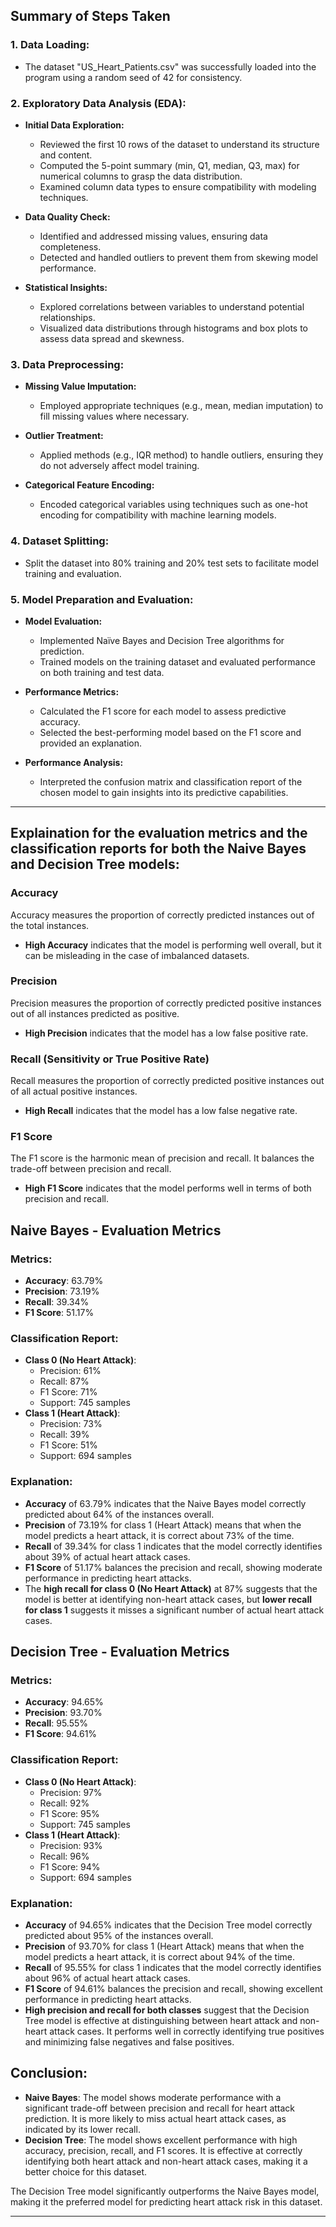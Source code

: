 
## Summary of Steps Taken

### 1. Data Loading:
- The dataset "US_Heart_Patients.csv" was successfully loaded into the program using a random seed of 42 for consistency.

### 2. Exploratory Data Analysis (EDA):
- **Initial Data Exploration:**
  - Reviewed the first 10 rows of the dataset to understand its structure and content.
  - Computed the 5-point summary (min, Q1, median, Q3, max) for numerical columns to grasp the data distribution.
  - Examined column data types to ensure compatibility with modeling techniques.
  
- **Data Quality Check:**
  - Identified and addressed missing values, ensuring data completeness.
  - Detected and handled outliers to prevent them from skewing model performance.
  
- **Statistical Insights:**
  - Explored correlations between variables to understand potential relationships.
  - Visualized data distributions through histograms and box plots to assess data spread and skewness.

### 3. Data Preprocessing:
- **Missing Value Imputation:**
  - Employed appropriate techniques (e.g., mean, median imputation) to fill missing values where necessary.

- **Outlier Treatment:**
  - Applied methods (e.g., IQR method) to handle outliers, ensuring they do not adversely affect model training.

- **Categorical Feature Encoding:**
  - Encoded categorical variables using techniques such as one-hot encoding for compatibility with machine learning models.

### 4. Dataset Splitting:
- Split the dataset into 80% training and 20% test sets to facilitate model training and evaluation.

### 5. Model Preparation and Evaluation:
- **Model Evaluation:**
  - Implemented Naïve Bayes and Decision Tree algorithms for prediction.
  - Trained models on the training dataset and evaluated performance on both training and test data.

- **Performance Metrics:**
  - Calculated the F1 score for each model to assess predictive accuracy.
  - Selected the best-performing model based on the F1 score and provided an explanation.

- **Performance Analysis:**
  - Interpreted the confusion matrix and classification report of the chosen model to gain insights into its predictive capabilities.

---

## Explaination for the evaluation metrics and the classification reports for both the Naive Bayes and Decision Tree models:

### Accuracy
Accuracy measures the proportion of correctly predicted instances out of the total instances.

- **High Accuracy** indicates that the model is performing well overall, but it can be misleading in the case of imbalanced datasets.

### Precision
Precision measures the proportion of correctly predicted positive instances out of all instances predicted as positive.

- **High Precision** indicates that the model has a low false positive rate.

### Recall (Sensitivity or True Positive Rate)
Recall measures the proportion of correctly predicted positive instances out of all actual positive instances.

- **High Recall** indicates that the model has a low false negative rate.

### F1 Score
The F1 score is the harmonic mean of precision and recall. It balances the trade-off between precision and recall.

- **High F1 Score** indicates that the model performs well in terms of both precision and recall.

## Naive Bayes - Evaluation Metrics

### Metrics:
- **Accuracy**: 63.79%
- **Precision**: 73.19%
- **Recall**: 39.34%
- **F1 Score**: 51.17%

### Classification Report:
- **Class 0 (No Heart Attack)**:
  - Precision: 61%
  - Recall: 87%
  - F1 Score: 71%
  - Support: 745 samples
- **Class 1 (Heart Attack)**:
  - Precision: 73%
  - Recall: 39%
  - F1 Score: 51%
  - Support: 694 samples

### Explanation:
- **Accuracy** of 63.79% indicates that the Naive Bayes model correctly predicted about 64% of the instances overall.
- **Precision** of 73.19% for class 1 (Heart Attack) means that when the model predicts a heart attack, it is correct about 73% of the time.
- **Recall** of 39.34% for class 1 indicates that the model correctly identifies about 39% of actual heart attack cases.
- **F1 Score** of 51.17% balances the precision and recall, showing moderate performance in predicting heart attacks.
- The **high recall for class 0 (No Heart Attack)** at 87% suggests that the model is better at identifying non-heart attack cases, but **lower recall for class 1** suggests it misses a significant number of actual heart attack cases.

## Decision Tree - Evaluation Metrics

### Metrics:
- **Accuracy**: 94.65%
- **Precision**: 93.70%
- **Recall**: 95.55%
- **F1 Score**: 94.61%

### Classification Report:
- **Class 0 (No Heart Attack)**:
  - Precision: 97%
  - Recall: 92%
  - F1 Score: 95%
  - Support: 745 samples
- **Class 1 (Heart Attack)**:
  - Precision: 93%
  - Recall: 96%
  - F1 Score: 94%
  - Support: 694 samples

### Explanation:
- **Accuracy** of 94.65% indicates that the Decision Tree model correctly predicted about 95% of the instances overall.
- **Precision** of 93.70% for class 1 (Heart Attack) means that when the model predicts a heart attack, it is correct about 94% of the time.
- **Recall** of 95.55% for class 1 indicates that the model correctly identifies about 96% of actual heart attack cases.
- **F1 Score** of 94.61% balances the precision and recall, showing excellent performance in predicting heart attacks.
- **High precision and recall for both classes** suggest that the Decision Tree model is effective at distinguishing between heart attack and non-heart attack cases. It performs well in correctly identifying true positives and minimizing false negatives and false positives.

## Conclusion:
- **Naive Bayes**: The model shows moderate performance with a significant trade-off between precision and recall for heart attack prediction. It is more likely to miss actual heart attack cases, as indicated by its lower recall.
- **Decision Tree**: The model shows excellent performance with high accuracy, precision, recall, and F1 scores. It is effective at correctly identifying both heart attack and non-heart attack cases, making it a better choice for this dataset.

The Decision Tree model significantly outperforms the Naive Bayes model, making it the preferred model for predicting heart attack risk in this dataset.

---